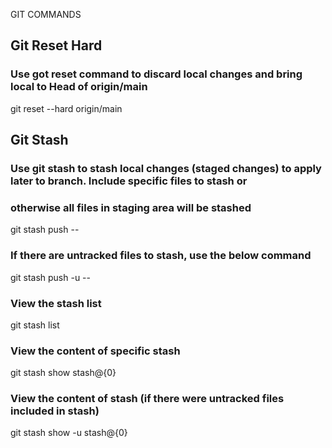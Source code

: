 GIT COMMANDS

## Git Reset Hard
### Use got reset command to discard local changes and bring local to Head of origin/main
git reset --hard origin/main

## Git Stash
### Use git stash to stash local changes (staged changes) to apply later to branch. Include specific files to stash or 
### otherwise all files in staging area will be stashed
git stash push -- <path-to-file1> <path-to-file2>

### If there are untracked files to stash, use the below command
git stash push -u -- <path-to-file1> <path-to-file2>

### View the stash list
git stash list

### View the content of specific stash
git stash show stash@{0}
### View the content of stash (if there were untracked files included in stash)
git stash show -u stash@{0}
